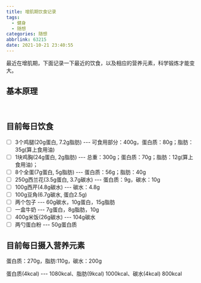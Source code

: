 ```yaml
---
title: 增肌期饮食记录
tags:
  - 健身
  - 随想
categories: 随想
abbrlink: 63215
date: 2021-10-21 23:40:55
---
```


最近在增肌期，下面记录一下最近的饮食，以及相应的营养元素，科学锻炼才能变大。

<!--more-->

## 基本原理

<br/>

## 目前每日饮食

- [ ] 3个鸡腿(20g蛋白, 7.2g脂肪)  --- 可食用部分：400g，蛋白质：80g；脂肪：35g(算上食用油)
- [ ] 1块鸡胸(24g蛋白, 2g脂肪) --- 总重：300g；蛋白质：70g；脂肪：12g(算上食用油)；
- [ ] 8个全蛋(7g蛋白, 5g脂肪) --- 蛋白质：56g；脂肪：40g
- [ ] 250g西兰花(3.5g蛋白, 3.7g碳水)  --- 蛋白质：9g，碳水：10g
- [ ] 100g西芹(4.8g碳水) --- 碳水：4.8g
- [ ] 100g豆角(6.7g碳水, 蛋白2.5g)
- [ ] 两个包子 --- 60g碳水，10g蛋白，15g脂肪
- [ ] 一盒牛奶 --- 7g蛋白，8g脂肪，10g
- [ ] 400g米饭(26g碳水) ---  104g碳水
- [ ] 两勺蛋白粉 --- 50g蛋白质

## 目前每日摄入营养元素

蛋白质：270g，脂肪:110g，碳水：200g

蛋白质(4kcal) --- 1080kcal、脂肪(9kcal) 1000kcal、碳水(4kcal) 800kcal